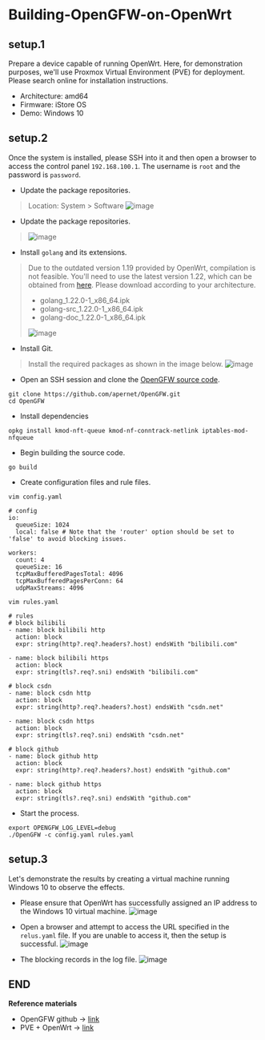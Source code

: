 # Building-OpenGFW-on-OpenWrt

## setup.1
Prepare a device capable of running OpenWrt. Here, for demonstration purposes, we'll use Proxmox Virtual Environment (PVE) for deployment. Please search online for installation instructions.

- Architecture: amd64
- Firmware: iStore OS
- Demo: Windows 10

## setup.2
Once the system is installed, please SSH into it and then open a browser to access the control panel `192.168.100.1`. The username is `root` and the password is `password`.

- Update the package repositories.
> Location: System > Software
> ![image](https://hackmd-prod-images.s3-ap-northeast-1.amazonaws.com/uploads/upload_186e9a9c6465f262b0b87fd7d2e8a4d2.png?AWSAccessKeyId=AKIA3XSAAW6AWSKNINWO&Expires=1708777595&Signature=%2FqcPPhurKN6Iqeg2FaAJmQZ4NDg%3D)

- Update the package repositories.
> ![image](https://hackmd-prod-images.s3-ap-northeast-1.amazonaws.com/uploads/upload_0b8bbe57073e566298ad57914118366f.png?AWSAccessKeyId=AKIA3XSAAW6AWSKNINWO&Expires=1708771262&Signature=GWlj4D9iktXOKN7Lzq7PRFqrIt8%3D)

- Install `golang` and its extensions.
> Due to the outdated version 1.19 provided by OpenWrt, compilation is not feasible. You'll need to use the latest version 1.22, which can be obtained from [here](https://github.com/ParrotXray/Building-OpenGFW-on-OpenWrt/releases/tag/v1.22.0). Please download according to your architecture.
> - golang_1.22.0-1_x86_64.ipk
> - golang-src_1.22.0-1_x86_64.ipk
> - golang-doc_1.22.0-1_x86_64.ipk
> 
> ![image](https://hackmd-prod-images.s3-ap-northeast-1.amazonaws.com/uploads/upload_fd51a21b90bb9f71409ea4d50e6b2a80.png?AWSAccessKeyId=AKIA3XSAAW6AWSKNINWO&Expires=1708771289&Signature=LFh6tAu4OWzStQ2oZIaqycZLiPM%3D)

- Install Git.
> Install the required packages as shown in the image below.
> ![image](https://hackmd-prod-images.s3-ap-northeast-1.amazonaws.com/uploads/upload_6f47fd20fb3d13f04dbc287ad5e906a9.png?AWSAccessKeyId=AKIA3XSAAW6AWSKNINWO&Expires=1708771337&Signature=JFDszozRDyJ34ge8pyK2pgOekw4%3D)

- Open an SSH session and clone the [OpenGFW source code](https://github.com/apernet/OpenGFW.git).
```sh=
git clone https://github.com/apernet/OpenGFW.git
cd OpenGFW
```
- Install dependencies
```sh=
opkg install kmod-nft-queue kmod-nf-conntrack-netlink iptables-mod-nfqueue
```
- Begin building the source code.
```sh=
go build
```
- Create configuration files and rule files.
```sh=
vim config.yaml
```
```sh=
# config
io:
  queueSize: 1024
  local: false # Note that the 'router' option should be set to 'false' to avoid blocking issues.

workers:
  count: 4
  queueSize: 16
  tcpMaxBufferedPagesTotal: 4096
  tcpMaxBufferedPagesPerConn: 64
  udpMaxStreams: 4096
```
```sh=
vim rules.yaml
```
```sh=
# rules
# block bilibili
- name: block bilibili http
  action: block
  expr: string(http?.req?.headers?.host) endsWith "bilibili.com"

- name: block bilibili https
  action: block
  expr: string(tls?.req?.sni) endsWith "bilibili.com"

# block csdn
- name: block csdn http
  action: block
  expr: string(http?.req?.headers?.host) endsWith "csdn.net"

- name: block csdn https
  action: block
  expr: string(tls?.req?.sni) endsWith "csdn.net"
  
# block github
- name: block github http
  action: block
  expr: string(http?.req?.headers?.host) endsWith "github.com"

- name: block github https
  action: block
  expr: string(tls?.req?.sni) endsWith "github.com"
```

- Start the process.
```sh=
export OPENGFW_LOG_LEVEL=debug
./OpenGFW -c config.yaml rules.yaml
```

## setup.3
Let's demonstrate the results by creating a virtual machine running Windows 10 to observe the effects.

- Please ensure that OpenWrt has successfully assigned an IP address to the Windows 10 virtual machine.
![image](https://hackmd-prod-images.s3-ap-northeast-1.amazonaws.com/uploads/upload_df75ba4ac9fdfb2589b189dc38b38187.png?AWSAccessKeyId=AKIA3XSAAW6AWSKNINWO&Expires=1708771355&Signature=y9SylPuHiaHCDIRohiKVNkXqUSg%3D)

- Open a browser and attempt to access the URL specified in the `relus.yaml` file. If you are unable to access it, then the setup is successful.
![image](https://hackmd-prod-images.s3-ap-northeast-1.amazonaws.com/uploads/upload_0eaf006f8804bdd8fb543b8c9e72a608.png?AWSAccessKeyId=AKIA3XSAAW6AWSKNINWO&Expires=1708771369&Signature=aWtDaRivA%2BzkkbYZVAiwdxZfDME%3D)

- The blocking records in the log file.
![image](https://hackmd-prod-images.s3-ap-northeast-1.amazonaws.com/uploads/upload_d0eacedb3821640bab2bb9e7932bf82c.png?AWSAccessKeyId=AKIA3XSAAW6AWSKNINWO&Expires=1708771384&Signature=E87b9q8ALukWbfp77nLnUI%2BXw14%3D)

## END
**Reference materials**
- OpenGFW github → [link](https://github.com/apernet/OpenGFW)
- PVE + OpenWrt → [link](https://api.wolfx.jp/websocket.html)
